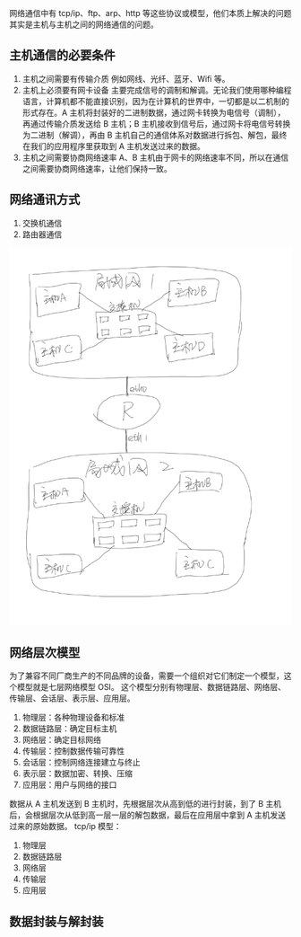 
网络通信中有 tcp/ip、ftp、arp、http 等这些协议或模型，他们本质上解决的问题其实是主机与主机之间的网络通信的问题。


## 主机通信的必要条件

1. 主机之间需要有传输介质
例如网线、光纤、蓝牙、Wifi 等。
2. 主机上必须要有网卡设备
主要完成信号的调制和解调。无论我们使用哪种编程语言，计算机都不能直接识别，因为在计算机的世界中，一切都是以二机制的形式存在。A 主机将封装好的二进制数据，通过网卡转换为电信号（调制），再通过传输介质发送给 B 主机；B 主机接收到信号后，通过网卡将电信号转换为二进制（解调），再由 B 主机自己的通信体系对数据进行拆包、解包，最终在我们的应用程序里获取到 A 主机发送过来的数据。
3. 主机之间需要协商网络速率
A、B 主机由于网卡的网络速率不同，所以在通信之间需要协商网络速率，让他们保持一致。

## 网络通讯方式

1. 交换机通信
2. 路由器通信

![name=image.png](/images/86a655fadc4a1696ff0c179e978c5723.png)


## 网络层次模型


为了兼容不同厂商生产的不同品牌的设备，需要一个组织对它们制定一个模型，这个模型就是七层网络模型 OSI。
这个模型分别有物理层、数据链路层、网络层、传输层、会话层、表示层、应用层。

1. 物理层：各种物理设备和标准
2. 数据链路层：确定目标主机
3. 网络层：确定目标网络
4. 传输层：控制数据传输可靠性
5. 会话层：控制网络连接建立与终止
6. 表示层：数据加密、转换、压缩
7. 应用层：用户与网络的接口

数据从 A 主机发送到 B 主机时，先根据层次从高到低的进行封装，到了 B 主机后，会根据层次从低到高一层一层的解包数据，最后在应用层中拿到 A 主机发送过来的原始数据。
tcp/ip 模型：

1. 物理层
2. 数据链路层
3. 网络层
4. 传输层
5. 应用层

## 数据封装与解封装

